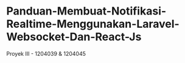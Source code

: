 # Panduan-Membuat-Notifikasi-Realtime-Menggunakan-Laravel-Websocket-Dan-React-Js
Proyek III - 1204039 &amp; 1204045
